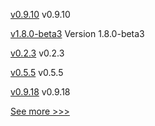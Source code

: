 
[v0.9.10](https://github.com/hyperledger/firefly-transaction-manager/releases/tag/v0.9.10) v0.9.10

[v1.8.0-beta3](https://github.com/hyperledger-labs/hlf-operator/releases/tag/v1.8.0-beta3) Version 1.8.0-beta3

[v0.2.3](https://github.com/hyperledger/aries-framework-javascript/releases/tag/v0.2.3) v0.2.3

[v0.5.5](https://github.com/hyperledger/firefly-helm-charts/releases/tag/v0.5.5) v0.5.5

[v0.9.18](https://github.com/hyperledger/firefly-signer/releases/tag/v0.9.18) v0.9.18


[See more >>>](https://start-here.hyperledger.org/releases)
